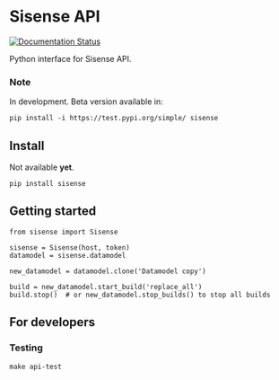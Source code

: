 # Sisense API
[![Documentation Status](https://readthedocs.org/projects/sisense/badge/?version=latest)](https://sisense.readthedocs.io/en/latest/?badge=latest)

Python interface for Sisense API.

### Note
In development. Beta version available in:
```
pip install -i https://test.pypi.org/simple/ sisense
```

## Install
Not available **yet**.
```
pip install sisense
```

## Getting started
```{python}
from sisense import Sisense

sisense = Sisense(host, token)
datamodel = sisense.datamodel

new_datamodel = datamodel.clone('Datamodel copy')

build = new_datamodel.start_build('replace_all')
build.stop()  # or new_datamodel.stop_builds() to stop all builds 

```

## For developers
### Testing
```
make api-test
```
